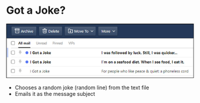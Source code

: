 # Got a Joke?

![N|Solid](https://github.com/alexsle/got_a_joke/blob/master/got_a_joke.jpg)

- Chooses a random joke (random line) from the text file
- Emails it as the message subject
